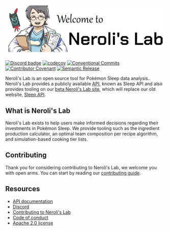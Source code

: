 <a href="https://nerolislab.com/">
  <h1 align="center">
    <picture>
      <source media="(prefers-color-scheme: dark)" srcset="./backend/src/assets/thumbnail.png">
      <img alt="Neroli's Lab" src="./backend/src/assets/banner-bright.png">
    </picture>
  </h1>
</a>

[![Discord badge][]][Discord invite]
[![codecov](https://codecov.io/gh/SleepAPI/SleepAPI/graph/badge.svg?token=ASFVY848GK)](https://codecov.io/gh/SleepAPI/SleepAPI)
[![Conventional Commits](https://img.shields.io/badge/Conventional%20Commits-1.0.0-%23FE5196?logo=conventionalcommits&logoColor=white)](https://www.conventionalcommits.org/en/v1.0.0/)
[![Contributor Covenant](https://img.shields.io/badge/Contributor%20Covenant-2.1-4baaaa.svg)](CODE_OF_CONDUCT.md)
[![Semantic Release](https://img.shields.io/badge/Semantic_Release-semver-blue)](https://semver.org/)

Neroli's Lab is an open source tool for Pokémon Sleep data analysis. Neroli's Lab provides a publicly available [API][API docs], known as Sleep API and also provides tooling on our [beta Neroli's Lab site][nerolislab], which will replace our old website, [Sleep API][sleepapi].

## What is Neroli's Lab

Neroli's Lab exists to help users make informed decisions regarding their investments in Pokémon Sleep. We provide tooling such as the ingredient production calculator, an optimal team composition per recipe algorithm, and simulation-based cooking tier lists.

## Contributing

Thank you for considering contributing to Neroli's Lab, we welcome you with open arms. You can start by reading our [contributing guide](CONTRIBUTING.md).

## Resources

- [API documentation][API docs]
- [Discord][Discord invite]
- [Contributing to Neroli's Lab](CONTRIBUTING.md)
- [Code of conduct](CODE_OF_CONDUCT.md)
- [Apache 2.0 license](LICENSE.md)

[Discord invite]: https://discord.gg/SP9Ms69ueD
[Discord badge]: https://img.shields.io/discord/1300099710996058252?logo=discord
[API docs]: https://api.sleepapi.net/docs
[sleepapi]: https://sleepapi.net
[nerolislab]: https://nerolislab.com
